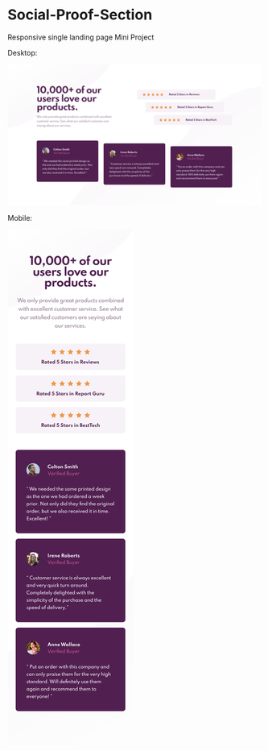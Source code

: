 # Social-Proof-Section
Responsive single landing page Mini Project

Desktop:

<img src="Website Previews/Desktop.jpg">

Mobile:

<img src="Website Previews/Mobile.jpg">
